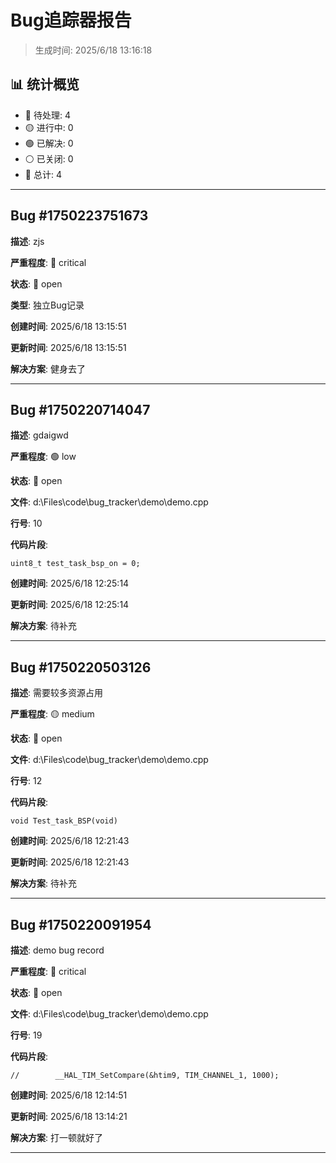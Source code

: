 # Bug追踪器报告

> 生成时间: 2025/6/18 13:16:18

## 📊 统计概览

- 🔴 待处理: 4
- 🟡 进行中: 0
- 🟢 已解决: 0
- ⚪ 已关闭: 0
- 📝 总计: 4

---

## Bug #1750223751673

**描述**: zjs

**严重程度**: 🔴 critical

**状态**: 🔴 open

**类型**: 独立Bug记录

**创建时间**: 2025/6/18 13:15:51

**更新时间**: 2025/6/18 13:15:51

**解决方案**:
健身去了

---

## Bug #1750220714047

**描述**: gdaigwd

**严重程度**: 🟢 low

**状态**: 🔴 open

**文件**: d:\Files\code\bug_tracker\demo\demo.cpp

**行号**: 10

**代码片段**:
```
uint8_t test_task_bsp_on = 0;
```

**创建时间**: 2025/6/18 12:25:14

**更新时间**: 2025/6/18 12:25:14

**解决方案**: 待补充

---

## Bug #1750220503126

**描述**: 需要较多资源占用

**严重程度**: 🟡 medium

**状态**: 🔴 open

**文件**: d:\Files\code\bug_tracker\demo\demo.cpp

**行号**: 12

**代码片段**:
```
void Test_task_BSP(void)
```

**创建时间**: 2025/6/18 12:21:43

**更新时间**: 2025/6/18 12:21:43

**解决方案**: 待补充

---

## Bug #1750220091954

**描述**: demo bug record

**严重程度**: 🔴 critical

**状态**: 🔴 open

**文件**: d:\Files\code\bug_tracker\demo\demo.cpp

**行号**: 19

**代码片段**:
```
//        __HAL_TIM_SetCompare(&htim9, TIM_CHANNEL_1, 1000);
```

**创建时间**: 2025/6/18 12:14:51

**更新时间**: 2025/6/18 13:14:21

**解决方案**:
打一顿就好了

---


